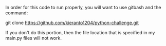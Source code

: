 In order for this code to run properly, you will want to use gitbash and the command:

git clone https://github.com/kieranto1204/python-challenge.git

If you don't do this portion, then the file location that is specified in my main.py files will not work.

